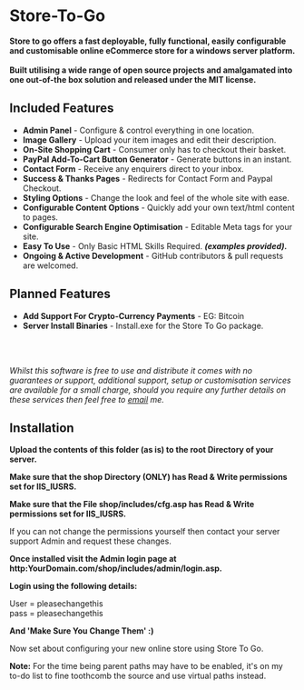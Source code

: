 Store-To-Go
===========

<p><strong>Store to go offers a fast deployable, fully functional, easily configurable and customisable online eCommerce store for a windows server platform.<br><br>Built utilising a wide range of open source projects and amalgamated into one out-of-the box solution and released under the MIT license.</strong></p>

<h2>Included Features</h2>
<p><ul><li><strong>Admin Panel</strong> - Configure & control everything in one location.</li><li><strong>Image Gallery</strong> - Upload your item images and edit their description.</li><li><strong>On-Site Shopping Cart</strong> - Consumer only has to checkout their basket.</li><li><strong>PayPal Add-To-Cart Button Generator</strong> - Generate buttons in an instant.</li><li><strong>Contact Form</strong> - Receive any enquirers direct to your inbox.</li><li><strong>Success & Thanks Pages</strong> - Redirects for Contact Form and Paypal Checkout.</li><li><strong>Styling Options</strong> - Change the look and feel of the whole site with ease.</li><li><strong>Configurable Content Options</strong> - Quickly add your own text/html content to pages.</li><li><strong>Configurable Search Engine Optimisation</strong> - Editable Meta tags for your site.<li><strong>Easy To Use</strong> - Only Basic HTML Skills Required. <strong><i>(examples provided).</i></strong></li><li><strong>Ongoing & Active Development</strong> - GitHub contributors & pull requests are welcomed.</li></ul></p><h2>Planned Features</h2><p><ul><li><strong>Add Support For Crypto-Currency Payments</strong> - EG: Bitcoin</li><li><strong>Server Install Binaries</strong> - Install.exe for the Store To Go package.</li></ul></p><br><br><p><i>Whilst this software is free to use and distribute it comes with no guarantees or support, additional support, setup or customisation services are available for a small charge, should you require any further details on these services then feel free to <a href='mailto:markpleck@gmail.com'><u>email</u></a> me.</i></p>

<h2>Installation</h2>

<strong>Upload the contents of this folder (as is) to the root Directory of your server.</strong>

<strong>Make sure that the shop Directory (ONLY) has Read & Write permissions set for IIS_IUSRS.</strong>

<strong>Make sure that the File shop/includes/cfg.asp has Read & Write permissions set for IIS_IUSRS.</strong>

If you can not change the permissions yourself then contact your server support Admin and request these changes.

<strong>Once installed visit the Admin login page at http:YourDomain.com/shop/includes/admin/login.asp.</strong>

<strong>Login using the following details:</strong>

User = pleasechangethis<br>
pass = pleasechangethis

<strong>And 'Make Sure You Change Them' :)</strong>

Now set about configuring your new online store using Store To Go.

<strong>Note:</strong> For the time being parent paths may have to be enabled, it's on my to-do list to fine toothcomb the source and use virtual paths instead.
